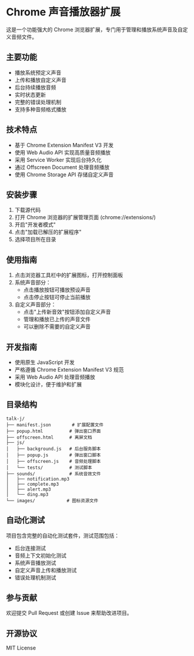 # Chrome 声音播放器扩展

这是一个功能强大的 Chrome 浏览器扩展，专门用于管理和播放系统声音及自定义音频文件。

## 主要功能

- 播放系统预定义声音
- 上传和播放自定义声音
- 后台持续播放音频
- 实时状态更新
- 完整的错误处理机制
- 支持多种音频格式播放

## 技术特点

- 基于 Chrome Extension Manifest V3 开发
- 使用 Web Audio API 实现高质量音频播放
- 采用 Service Worker 实现后台持久化
- 通过 Offscreen Document 处理音频播放
- 使用 Chrome Storage API 存储自定义声音

## 安装步骤

1. 下载源代码
2. 打开 Chrome 浏览器的扩展管理页面 (chrome://extensions/)
3. 开启"开发者模式"
4. 点击"加载已解压的扩展程序"
5. 选择项目所在目录

## 使用指南

1. 点击浏览器工具栏中的扩展图标，打开控制面板
2. 系统声音部分：
   - 点击播放按钮可播放预设声音
   - 点击停止按钮可停止当前播放
3. 自定义声音部分：
   - 点击"上传新音效"按钮添加自定义声音
   - 管理和播放已上传的声音文件
   - 可以删除不需要的自定义声音

## 开发指南

- 使用原生 JavaScript 开发
- 严格遵循 Chrome Extension Manifest V3 规范
- 采用 Web Audio API 处理音频播放
- 模块化设计，便于维护和扩展

## 目录结构

```
talk-j/
├── manifest.json        # 扩展配置文件
├── popup.html          # 弹出窗口界面
├── offscreen.html      # 离屏文档
├── js/
│   ├── background.js   # 后台服务脚本
│   ├── popup.js        # 弹出窗口脚本
│   ├── offscreen.js    # 音频处理脚本
│   └── tests/          # 测试脚本
├── sounds/             # 系统音效文件
│   ├── notification.mp3
│   ├── complete.mp3
│   ├── alert.mp3
│   └── ding.mp3
└── images/            # 图标资源文件
```

## 自动化测试

项目包含完整的自动化测试套件，测试范围包括：
- 后台连接测试
- 音频上下文初始化测试
- 系统声音播放测试
- 自定义声音上传和播放测试
- 错误处理机制测试

## 参与贡献

欢迎提交 Pull Request 或创建 Issue 来帮助改进项目。

## 开源协议

MIT License
